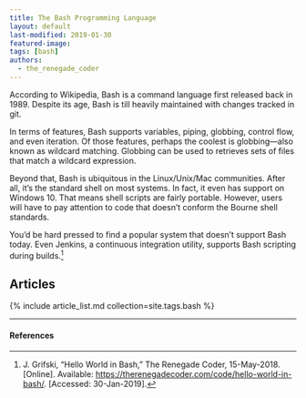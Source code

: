 ```yaml
---
title: The Bash Programming Language
layout: default
last-modified: 2019-01-30
featured-image:
tags: [bash]
authors:
  - the_renegade_coder
---
```


According to Wikipedia, Bash is a command language first released back in 1989.
Despite its age, Bash is till heavily maintained with changes tracked in git.

In terms of features, Bash supports variables, piping, globbing, control flow,
and even iteration. Of those features, perhaps the coolest is globbing—also
known as wildcard matching. Globbing can be used to retrieves sets of files that
match a wildcard expression.

Beyond that, Bash is ubiquitous in the Linux/Unix/Mac communities. After all,
it’s the standard shell on most systems. In fact, it even has support on
Windows 10. That means shell scripts are fairly portable. However, users will
have to pay attention to code that doesn’t conform the Bourne shell standards.

You’d be hard pressed to find a popular system that doesn’t support Bash today.
Even Jenkins, a continuous integration utility, supports Bash scripting during
builds.[^1]

## Articles

{% include article_list.md collection=site.tags.bash %}

---

#### References

[^1]: J. Grifski, “Hello World in Bash,” The Renegade Coder, 15-May-2018. [Online].
Available: <https://therenegadecoder.com/code/hello-world-in-bash/>. [Accessed: 30-Jan-2019].
